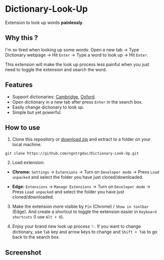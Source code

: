 
# Dictionary-Look-Up

Extension to look up words **painlessly**.

## Why this ?

I'm so tired when looking up some words: Open a new tab -> Type Dictionary webpage -> Hit `Enter` -> Type a word to look up -> Hit `Enter`.

This extension will make the look up process less painful when you just need to toggle the extension and search the word.

## Features

- Support dictionaries: [Cambridge](https://dictionary.cambridge.org/), [Oxford](https://www.oxfordlearnersdictionaries.com/).
- Open dictionary in a new tab after press `Enter` in the search box.
- Easily change dictionary to look up.
- Simple but yet powerful.

## How to use
1. Clone this repository or [download zip](https://github.com/ngntrgduc/Dictionary-Look-Up/archive/refs/heads/master.zip) and extract to a folder on your local machine.

```git
git clone https://github.com/ngntrgduc/Dictionary-Look-Up.git
```

2. Load extension:

- **Chrome:**  `Settings` -> `Extensions` -> Turn on `Developer mode` -> Press `Load unpacked` and select the folder you have just cloned/downloaded.

- **Edge:**  `Extensions` -> `Manage Extensions` -> Turn on `Developer mode` -> Press `Load unpacked` and select the folder you have just cloned/downloaded.

3. Make the extension more visible by `Pin` (Chrome) / `Show in toolbar` (Edge). And create a shortcut to toggle the extension easier in `Keyboard shortcuts` (I use `Alt + O`).

4. Enjoy your brand new look up process ✨. If you want to change dictionary, use `Tab` key and arrow
 keys to change and `Shift + Tab` to go back to the search box.
 
## Screenshot